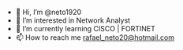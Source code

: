 - 👋 Hi, I’m @neto1920
- 👀 I’m interested in Network Analyst
- 🌱 I’m currently learning CISCO | FORTINET 
- 📫 How to reach me rafael_neto20@hotmail.com

<!---
neto1920/neto1920 is a ✨ special ✨ repository because its `README.md` (this file) appears on your GitHub profile.
You can click the Preview link to take a look at your changes.
--->
